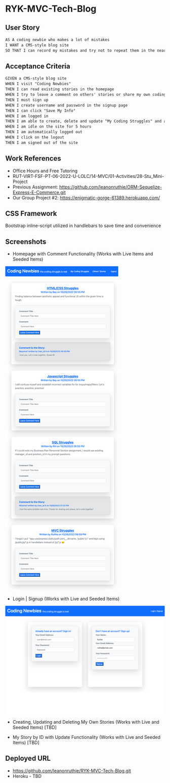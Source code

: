 # RYK-MVC-Tech-Blog

## User Story

```md
AS A coding newbie who makes a lot of mistakes
I WANT a CMS-style blog site
SO THAT I can record my mistakes and try not to repeat them in the near future and laugh with other coding newbies
```
## Acceptance Criteria

```md
GIVEN a CMS-style blog site
WHEN I visit "Coding Newbies"
THEN I can read existing stories in the homepage
WHEN I try to leave a comment on others' stories or share my own coding experience as a newbie
THEN I must sign up
WHEN I create username and password in the signup page
THEN I can click "Save My Info"
WHEN I am logged in
THEN I am able to create, delete and update "My Coding Struggles" and am able to leave comments on others' stories
WHEN I am idle on the site for 5 hours
THEN I am automatically logged out 
WHEN I click on the logout 
THEN I am signed out of the site
```
## Work References

* Office Hours and Free Tutoring
* RUT-VIRT-FSF-PT-06-2022-U-LOLC/14-MVC/01-Activities/28-Stu_Mini-Project
* Previous Assignment: https://github.com/leanonruthie/ORM-Sequelize-Express-E-Commerce.git 
* Our Group Project #2: https://enigmatic-gorge-61389.herokuapp.com/

## CSS Framework
Bootstrap inline-script utilized in handlebars to save time and convenience

## Screenshots

* Homepage with Comment Functionality (Works with Live Items and Seeded Items)
<img src="./Assets/home.png"/>

* Login | Signup (Works with Live and Seeded Items)
<img src="./Assets/login.png"/>

* Creating, Updating and Deleting My Own Stories (Works with Live and Seeded Items)
[TBD]

* My Story by ID with Update Functionality (Works with Live and Seeded Items)
[TBD]

## Deployed URL

* https://github.com/leanonruthie/RYK-MVC-Tech-Blog.git
* Heroku - TBD
